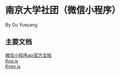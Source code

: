 # 南京大学社团（微信小程序）
By Gu Yueyang

## 主要文档
[微信小程序api官方文档](https://developers.weixin.qq.com/miniprogram/dev/api/)  
[Koa.js](https://www.npmjs.com/package/koa)  
[Knex.js](https://knexjs.org/)  
